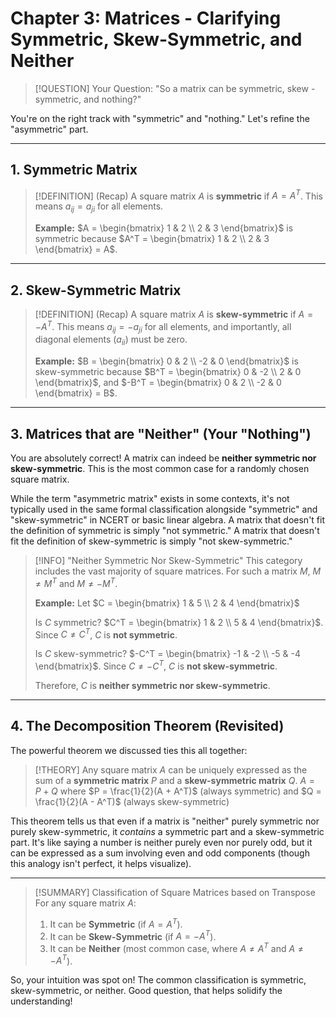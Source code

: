 # Chapter 3: Matrices - Clarifying Symmetric, Skew-Symmetric, and Neither

> [!QUESTION] Your Question: "So a matrix can be symmetric, skew -symmetric, and nothing?"

You're on the right track with "symmetric" and "nothing." Let's refine the "asymmetric" part.

---

## 1. Symmetric Matrix

> [!DEFINITION] (Recap)
> A square matrix $A$ is **symmetric** if $A = A^T$.
> This means $a_{ij} = a_{ji}$ for all elements.
>
> **Example:**
> $A = \begin{bmatrix} 1 & 2 \\ 2 & 3 \end{bmatrix}$ is symmetric because $A^T = \begin{bmatrix} 1 & 2 \\ 2 & 3 \end{bmatrix} = A$.

---

## 2. Skew-Symmetric Matrix

> [!DEFINITION] (Recap)
> A square matrix $A$ is **skew-symmetric** if $A = -A^T$.
> This means $a_{ij} = -a_{ji}$ for all elements, and importantly, all diagonal elements ($a_{ii}$) must be zero.
>
> **Example:**
> $B = \begin{bmatrix} 0 & 2 \\ -2 & 0 \end{bmatrix}$ is skew-symmetric because $B^T = \begin{bmatrix} 0 & -2 \\ 2 & 0 \end{bmatrix}$, and $-B^T = \begin{bmatrix} 0 & 2 \\ -2 & 0 \end{bmatrix} = B$.

---

## 3. Matrices that are "Neither" (Your "Nothing")

You are absolutely correct! A matrix can indeed be **neither symmetric nor skew-symmetric**. This is the most common case for a randomly chosen square matrix.

While the term "asymmetric matrix" exists in some contexts, it's not typically used in the same formal classification alongside "symmetric" and "skew-symmetric" in NCERT or basic linear algebra. A matrix that doesn't fit the definition of symmetric is simply "not symmetric." A matrix that doesn't fit the definition of skew-symmetric is simply "not skew-symmetric."

> [!INFO] "Neither Symmetric Nor Skew-Symmetric"
> This category includes the vast majority of square matrices. For such a matrix $M$, $M \ne M^T$ and $M \ne -M^T$.
>
> **Example:**
> Let $C = \begin{bmatrix} 1 & 5 \\ 2 & 4 \end{bmatrix}$
>
> Is $C$ symmetric?
> $C^T = \begin{bmatrix} 1 & 2 \\ 5 & 4 \end{bmatrix}$. Since $C \ne C^T$, $C$ is **not symmetric**.
>
> Is $C$ skew-symmetric?
> $-C^T = \begin{bmatrix} -1 & -2 \\ -5 & -4 \end{bmatrix}$. Since $C \ne -C^T$, $C$ is **not skew-symmetric**.
>
> Therefore, $C$ is **neither symmetric nor skew-symmetric**.

---

## 4. The Decomposition Theorem (Revisited)

The powerful theorem we discussed ties this all together:

> [!THEORY] Any square matrix $A$ can be uniquely expressed as the sum of a **symmetric matrix** $P$ and a **skew-symmetric matrix** $Q$.
> $A = P + Q$
> where $P = \frac{1}{2}(A + A^T)$ (always symmetric)
> and $Q = \frac{1}{2}(A - A^T)$ (always skew-symmetric)

This theorem tells us that even if a matrix is "neither" purely symmetric nor purely skew-symmetric, it *contains* a symmetric part and a skew-symmetric part. It's like saying a number is neither purely even nor purely odd, but it can be expressed as a sum involving even and odd components (though this analogy isn't perfect, it helps visualize).

---

> [!SUMMARY] Classification of Square Matrices based on Transpose
> For any square matrix $A$:
> 1.  It can be **Symmetric** (if $A = A^T$).
> 2.  It can be **Skew-Symmetric** (if $A = -A^T$).
> 3.  It can be **Neither** (most common case, where $A \ne A^T$ and $A \ne -A^T$).

So, your intuition was spot on! The common classification is symmetric, skew-symmetric, or neither. Good question, that helps solidify the understanding!